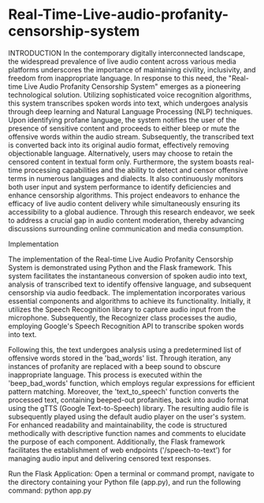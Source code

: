 # Real-Time-Live-audio-profanity-censorship-system


INTRODUCTION
In the contemporary digitally interconnected landscape, the widespread prevalence of live audio content across various media platforms underscores the importance of maintaining civility, inclusivity, and freedom from inappropriate language. In response to this need, the "Real-time Live Audio Profanity Censorship System" emerges as a pioneering technological solution. Utilizing sophisticated voice recognition algorithms, this system transcribes spoken words into text, which undergoes analysis through deep learning and Natural Language Processing (NLP) techniques. Upon identifying profane language, the system notifies the user of the presence of sensitive content and proceeds to either bleep or mute the offensive words within the audio stream. Subsequently, the transcribed text is converted back into its original audio format, effectively removing objectionable language. Alternatively, users may choose to retain the censored content in textual form only. Furthermore, the system boasts real-time processing capabilities and the ability to detect and censor offensive terms in numerous languages and dialects. It also continuously monitors both user input and system performance to identify deficiencies and enhance censorship algorithms. This project endeavors to enhance the efficacy of live audio content delivery while simultaneously ensuring its accessibility to a global audience. Through this research endeavor, we seek to address a crucial gap in audio content moderation, thereby advancing discussions surrounding online communication and media consumption.

Implementation

The implementation of the Real-time Live Audio Profanity Censorship System is demonstrated using Python and the Flask framework. This system facilitates the instantaneous conversion of spoken audio into text, analysis of transcribed text to identify offensive language, and subsequent censorship via audio feedback. The implementation incorporates various essential components and algorithms to achieve its functionality. Initially, it utilizes the Speech Recognition library to capture audio input from the microphone. Subsequently, the Recognizer class processes the audio, employing Google's Speech Recognition API to transcribe spoken words into text.

Following this, the text undergoes analysis using a predetermined list of offensive words stored in the 'bad_words' list. Through iteration, any instances of profanity are replaced with a beep sound to obscure inappropriate language. This process is executed within the 'beep_bad_words' function, which employs regular expressions for efficient pattern matching. Moreover, the 'text_to_speech' function converts the processed text, containing beeped-out profanities, back into audio format using the gTTS (Google Text-to-Speech) library. The resulting audio file is subsequently played using the default audio player on the user's system. For enhanced readability and maintainability, the code is structured methodically with descriptive function names and comments to elucidate the purpose of each component. Additionally, the Flask framework facilitates the establishment of web endpoints ('/speech-to-text') for managing audio input and delivering censored text responses.


Run the Flask Application:
Open a terminal or command prompt, navigate to the directory containing your
Python file (app.py), and run the following command: python app.py
